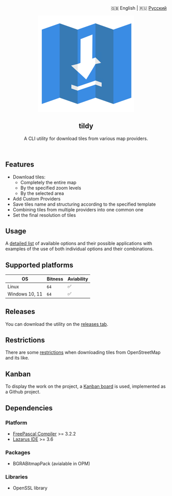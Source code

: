 <div align="right">
  🇬🇧 English
  |
  🇷🇺 <a href="./README_RU.md"> Русский</a>
</div>
<p align="center">
  <img src="./docs/media/logo.svg" width="300">
</p>
<h2 align="center">tildy</h2>
<p align="center">
  A CLI utility for download tiles from various map providers.
</p>
<br>

## Features

- Download tiles:
	- Completely the entire map
	- By the specified zoom levels
	- By the selected area
- Add Custom Providers
- Save tiles name and structuring according to the specified template
- Combining tiles from multiple providers into one common one
- Set the final resolution of tiles

## Usage

A [detailed list](./docs/USAGE.md) of available options and their possible applications with examples of the use of both individual options and their combinations.

## Supported platforms

| OS | Bitness                | Aviability                                                                  |
| ------------ | ----------------------- | ------------------------------------------------------------------------------- |
| Linux            | `64`               | ✅                                              |
| Windows 10, 11           | `64`             | ✅                                                    |


## Releases

You can download the utility on the [releases tab](https://github.com/kfilippenok/tildy/releases).

## Restrictions

There are some [restrictions](./docs/RESTRICTIONS.md) when downloading tiles from OpenStreetMap and its like.

## Kanban

To display the work on the project, a [Kanban board](https://github.com/users/tildy/projects/1) is used, implemented as a Github project.
 
## Dependencies

### Platform
- [FreePascal Compiler](https://www.freepascal.org/) >= 3.2.2 
- [Lazarus IDE](https://www.lazarus-ide.org/) >= 3.6

### Packages

- BGRABitmapPack (avialable in OPM)
 
### Libraries
 
 - OpenSSL library